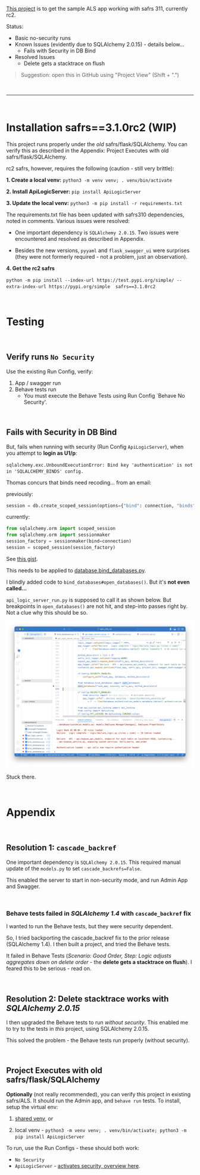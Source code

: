 [This project](https://github.com/valhuber/safrs_310_rc2) is to get the sample ALS app working with safrs 311, currently rc2.

Status:
* Basic no-security runs
* Known Issues (evidently due to SQLAlchemy 2.0.15) - details below...
    * Fails with Security in DB Bind
* Resolved Issues
    * Delete gets a stacktrace on flush

> Suggestion: open this in GitHub using "Project View" (Shift + ".")

&nbsp;

---
&nbsp;

# Installation safrs==3.1.0rc2 (WIP)

This project runs properly under the *old* safrs/flask/SQLAlchemy.  You can verify this as described in the Appendix: Project Executes with old safrs/flask/SQLAlchemy.

rc2 safrs, however, requires the following (caution - still very brittle):

**1. Create a local venv:** `python3 -m venv venv; . venv/bin/activate`

**2. Install ApiLogicServer:** `pip install ApiLogicServer`

**3. Update the local venv:** `python3 -m pip install -r requirements.txt`

The requirements.txt file has been updated with safrs310 dependencies, noted in comments.  Various issues were resolved:

* One important dependency is `SQLAlchemy 2.0.15`.  Two issues were encountered and resolved as described in Appendix.

* Besides the new versions, `pyyaml` and `flask_swagger_ui` were surprises (they were not formerly required - not a problem, just an observation).

**4. Get the rc2 safrs**

`python -m pip install --index-url https://test.pypi.org/simple/ --extra-index-url https://pypi.org/simple  safrs==3.1.0rc2`

&nbsp;

# Testing

&nbsp;

## Verify runs `No Security`

Use the existing Run Config, verify:

1. App / swagger run
2. Behave tests run
    * You must execute the Behave Tests using Run Config `Behave No Security'.

&nbsp;

## Fails with Security in DB Bind

But, fails when running with security (Run Config `ApiLogicServer`), when you attempt to **login as U1/p**:

`sqlalchemy.exc.UnboundExecutionError: Bind key 'authentication' is not in 'SQLALCHEMY_BINDS' config.`

Thomas concurs that binds need recoding... from an email:

previously:
```python
session = db.create_scoped_session(options={"bind": connection, "binds": {}}
```

currently:
```python
from sqlalchemy.orm import scoped_session
from sqlalchemy.orm import sessionmaker
session_factory = sessionmaker(bind=connection)
session = scoped_session(session_factory)
```

See [this gist](https://github.com/thomaxxl/safrs-example/blob/414aae69719db4fa544a086ae694f82047ae772e/tests/conftest.py#L69).

This needs to be applied to [database.bind_databases.py](/database/bind_databases.py).

I blindly added code to `bind_databases#open_databases()`.  But it's **not even called...**

`api_logic_server_run.py` is supposed to call it as shown below.  But breakpoints in `open_databases()` are not hit, and step-into passes right by.  Not a clue why this should be so.

![open_databases not called](./images/open_database%20not%20invoked.png)

Stuck there.

&nbsp;

# Appendix

&nbsp;

## Resolution 1: `cascade_backref`

One important dependency is `SQLAlchemy 2.0.15`.  This required manual update of the `models.py` to set `cascade_backrefs=False`.

This enabled the server to start in non-security mode, and run Admin App and Swagger.

&nbsp;

### Behave tests failed in *SQLAlchemy 1.4* with `cascade_backref` fix

I wanted to run the Behave tests, but they were security dependent.  

So, I tried backporting the cascade_backref fix to the prior release (SQLAlchemy 1.4).  I then built a project, and tried the Behave tests.

It failed in Behave Tests (*Scenario: Good Order,  Step: Logic adjusts aggregates down on delete order* - the **delete gets a stacktrace on flush**).  I feared this to be serious - read on.

&nbsp;

## Resolution 2: Delete stacktrace works with *SQLAlchemy 2.0.15*

I then upgraded the Behave tests to run *without security*.  This enabled me to try to the tests in *this* project, using SQLAlchemy 2.0.15. 

This solved the problem - the Behave tests run properly (without security).

&nbsp;

## Project Executes with old safrs/flask/SQLAlchemy

**Optionally** (not really recommended), you can verify this project in existing safrs/ALS.  It should run the Admin app, and `behave run` tests.  To install, setup the virtual env:

1. [shared venv](https://apilogicserver.github.io/Docs/Project-Env/#shared-venv), or

2. local venv - `python3 -m venv venv; . venv/bin/activate; python3 -m pip install ApiLogicServer`

To run, use the Run Configs - these should both work:

* `No Security`
* `ApiLogicServer` - [activates security, overview here](https://apilogicserver.github.io/Docs/Security-Overview/).
